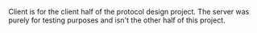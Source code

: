 Client is for the client half of the protocol design project.  The server was purely for testing purposes and 
isn't the other half of this project.

